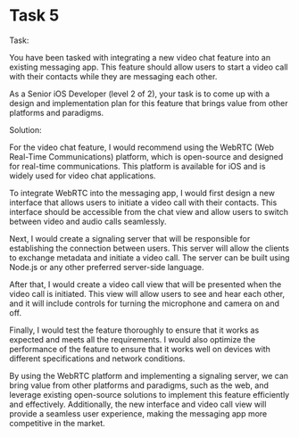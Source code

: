 # Task 5

Task:

You have been tasked with integrating a new video chat feature into an existing
messaging app. This feature should allow users to start a video call with their
contacts while they are messaging each other.

As a Senior iOS Developer (level 2 of 2), your task is to come up with a design
and implementation plan for this feature that brings value from other platforms
and paradigms.

Solution:

For the video chat feature, I would recommend using the WebRTC (Web Real-Time
Communications) platform, which is open-source and designed for real-time
communications. This platform is available for iOS and is widely used for video
chat applications.

To integrate WebRTC into the messaging app, I would first design a new interface
that allows users to initiate a video call with their contacts. This interface
should be accessible from the chat view and allow users to switch between video
and audio calls seamlessly.

Next, I would create a signaling server that will be responsible for
establishing the connection between users. This server will allow the clients to
exchange metadata and initiate a video call. The server can be built using
Node.js or any other preferred server-side language.

After that, I would create a video call view that will be presented when the
video call is initiated. This view will allow users to see and hear each other,
and it will include controls for turning the microphone and camera on and off.

Finally, I would test the feature thoroughly to ensure that it works as expected
and meets all the requirements. I would also optimize the performance of the
feature to ensure that it works well on devices with different specifications
and network conditions.

By using the WebRTC platform and implementing a signaling server, we can bring
value from other platforms and paradigms, such as the web, and leverage existing
open-source solutions to implement this feature efficiently and effectively.
Additionally, the new interface and video call view will provide a seamless user
experience, making the messaging app more competitive in the market.
